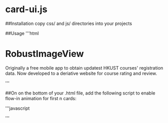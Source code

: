 card-ui.js
===============================

##Installation
copy css/ and js/ directories into your projects

##Usage
'''html
<div class="card">
	<div class="card-content">
		<h1>RobustImageView</h1>
		<p>
			Originally a free mobile app to obtain updatest HKUST courses' registration data. Now developed to a deriative website for course rating and review.
		</p>
	</div>
</div>
'''

##On
on the bottom of your .html file, add the following script to enable flow-in animation for first n cards:

'''javascript
<script type="text/javascript">
/*init first two card*/
$(".card").slice(0,2).addClass("flow-in");

</script>
'''